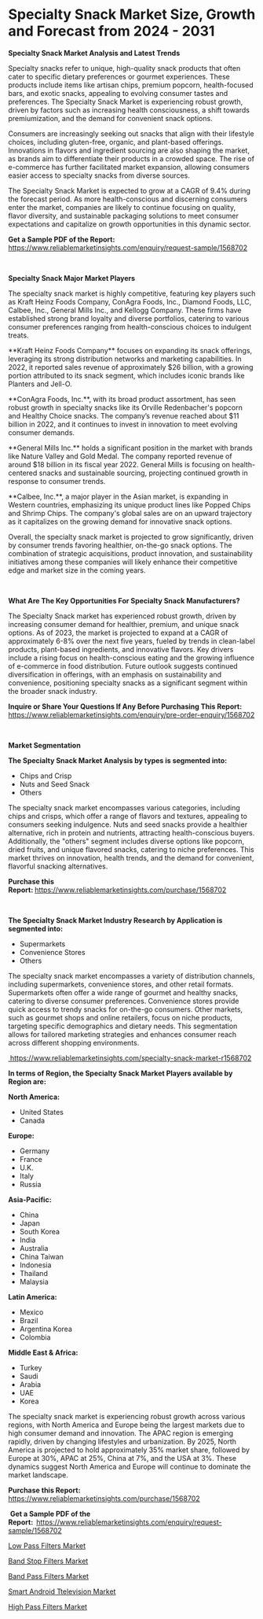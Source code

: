 <p><h1>Specialty Snack Market Size, Growth and Forecast from 2024 - 2031</h1></p><p><strong>Specialty Snack Market Analysis and Latest Trends</strong></p>
<p><p>Specialty snacks refer to unique, high-quality snack products that often cater to specific dietary preferences or gourmet experiences. These products include items like artisan chips, premium popcorn, health-focused bars, and exotic snacks, appealing to evolving consumer tastes and preferences. The Specialty Snack Market is experiencing robust growth, driven by factors such as increasing health consciousness, a shift towards premiumization, and the demand for convenient snack options.</p><p>Consumers are increasingly seeking out snacks that align with their lifestyle choices, including gluten-free, organic, and plant-based offerings. Innovations in flavors and ingredient sourcing are also shaping the market, as brands aim to differentiate their products in a crowded space. The rise of e-commerce has further facilitated market expansion, allowing consumers easier access to specialty snacks from diverse sources.</p><p>The Specialty Snack Market is expected to grow at a CAGR of 9.4% during the forecast period. As more health-conscious and discerning consumers enter the market, companies are likely to continue focusing on quality, flavor diversity, and sustainable packaging solutions to meet consumer expectations and capitalize on growth opportunities in this dynamic sector.</p></p>
<p><strong>Get a Sample PDF of the Report:&nbsp;</strong> <a href="https://www.reliablemarketinsights.com/enquiry/request-sample/1568702?utm_campaign=1772&utm_medium=2&utm_source=Github&utm_content=ia&utm_term=19102024&utm_id=specialty-snack">https://www.reliablemarketinsights.com/enquiry/request-sample/1568702</a></p>
<p>&nbsp;</p>
<p><strong>Specialty Snack Major Market Players</strong></p>
<p><p>The specialty snack market is highly competitive, featuring key players such as Kraft Heinz Foods Company, ConAgra Foods, Inc., Diamond Foods, LLC, Calbee, Inc., General Mills Inc., and Kellogg Company. These firms have established strong brand loyalty and diverse portfolios, catering to various consumer preferences ranging from health-conscious choices to indulgent treats.</p><p>**Kraft Heinz Foods Company** focuses on expanding its snack offerings, leveraging its strong distribution networks and marketing capabilities. In 2022, it reported sales revenue of approximately $26 billion, with a growing portion attributed to its snack segment, which includes iconic brands like Planters and Jell-O.</p><p>**ConAgra Foods, Inc.**, with its broad product assortment, has seen robust growth in specialty snacks like its Orville Redenbacher's popcorn and Healthy Choice snacks. The company’s revenue reached about $11 billion in 2022, and it continues to invest in innovation to meet evolving consumer demands.</p><p>**General Mills Inc.** holds a significant position in the market with brands like Nature Valley and Gold Medal. The company reported revenue of around $18 billion in its fiscal year 2022. General Mills is focusing on health-centered snacks and sustainable sourcing, projecting continued growth in response to consumer trends.</p><p>**Calbee, Inc.**, a major player in the Asian market, is expanding in Western countries, emphasizing its unique product lines like Popped Chips and Shrimp Chips. The company's global sales are on an upward trajectory as it capitalizes on the growing demand for innovative snack options.</p><p>Overall, the specialty snack market is projected to grow significantly, driven by consumer trends favoring healthier, on-the-go snack options. The combination of strategic acquisitions, product innovation, and sustainability initiatives among these companies will likely enhance their competitive edge and market size in the coming years.</p></p>
<p>&nbsp;</p>
<p><strong>What Are The Key Opportunities For Specialty Snack Manufacturers?</strong></p>
<p><p>The Specialty Snack market has experienced robust growth, driven by increasing consumer demand for healthier, premium, and unique snack options. As of 2023, the market is projected to expand at a CAGR of approximately 6-8% over the next five years, fueled by trends in clean-label products, plant-based ingredients, and innovative flavors. Key drivers include a rising focus on health-conscious eating and the growing influence of e-commerce in food distribution. Future outlook suggests continued diversification in offerings, with an emphasis on sustainability and convenience, positioning specialty snacks as a significant segment within the broader snack industry.</p></p>
<p><strong>Inquire or Share Your Questions If Any Before Purchasing This Report:</strong> <a href="https://www.reliablemarketinsights.com/enquiry/pre-order-enquiry/1568702?utm_campaign=1772&utm_medium=2&utm_source=Github&utm_content=ia&utm_term=19102024&utm_id=specialty-snack">https://www.reliablemarketinsights.com/enquiry/pre-order-enquiry/1568702</a></p>
<p>&nbsp;</p>
<p><strong>Market Segmentation</strong></p>
<p><strong>The Specialty Snack Market Analysis by types is segmented into:</strong></p>
<p><ul><li>Chips and Crisp</li><li>Nuts and Seed Snack</li><li>Others</li></ul></p>
<p><p>The specialty snack market encompasses various categories, including chips and crisps, which offer a range of flavors and textures, appealing to consumers seeking indulgence. Nuts and seed snacks provide a healthier alternative, rich in protein and nutrients, attracting health-conscious buyers. Additionally, the "others" segment includes diverse options like popcorn, dried fruits, and unique flavored snacks, catering to niche preferences. This market thrives on innovation, health trends, and the demand for convenient, flavorful snacking alternatives.</p></p>
<p><strong>Purchase this Report:&nbsp;</strong><a href="https://www.reliablemarketinsights.com/purchase/1568702?utm_campaign=1772&utm_medium=2&utm_source=Github&utm_content=ia&utm_term=19102024&utm_id=specialty-snack">https://www.reliablemarketinsights.com/purchase/1568702</a></p>
<p>&nbsp;</p>
<p><strong>The Specialty Snack Market Industry Research by Application is segmented into:</strong></p>
<p><ul><li>Supermarkets</li><li>Convenience Stores</li><li>Others</li></ul></p>
<p><p>The specialty snack market encompasses a variety of distribution channels, including supermarkets, convenience stores, and other retail formats. Supermarkets often offer a wide range of gourmet and healthy snacks, catering to diverse consumer preferences. Convenience stores provide quick access to trendy snacks for on-the-go consumers. Other markets, such as gourmet shops and online retailers, focus on niche products, targeting specific demographics and dietary needs. This segmentation allows for tailored marketing strategies and enhances consumer reach across different shopping environments.</p></p>
<p><a href="https://www.reliablemarketinsights.com/specialty-snack-market-r1568702?utm_campaign=1772&utm_medium=2&utm_source=Github&utm_content=ia&utm_term=19102024&utm_id=specialty-snack">&nbsp;https://www.reliablemarketinsights.com/specialty-snack-market-r1568702</a></p>
<p><strong>In terms of Region, the Specialty Snack Market Players available by Region are:</strong></p>
<p>
    <p> <strong> North America: </strong>
        <ul>
            <li>United States</li>
            <li>Canada</li>
        </ul>
        </p> 
    <p> <strong> Europe: </strong>
        <ul>
            <li>Germany</li>
            <li>France</li>
            <li>U.K.</li>
            <li>Italy</li>
            <li>Russia</li>
        </ul>
        </p> 
    <p> <strong> Asia-Pacific: </strong>
        <ul>
            <li>China</li>
            <li>Japan</li>
            <li>South Korea</li>
            <li>India</li>
            <li>Australia</li>
            <li>China Taiwan</li>
            <li>Indonesia</li>
            <li>Thailand</li>
            <li>Malaysia</li>
        </ul>
        </p> 
    <p> <strong> Latin America: </strong>
        <ul>
            <li>Mexico</li>
            <li>Brazil</li>
            <li>Argentina Korea</li>
            <li>Colombia</li>
        </ul>
        </p> 
    <p> <strong> Middle East & Africa: </strong>
        <ul>
            <li>Turkey</li>
            <li>Saudi</li>
            <li>Arabia</li>
            <li>UAE</li>
            <li>Korea</li>
        </ul>
    </p>
    </p>
<p><p>The specialty snack market is experiencing robust growth across various regions, with North America and Europe being the largest markets due to high consumer demand and innovation. The APAC region is emerging rapidly, driven by changing lifestyles and urbanization. By 2025, North America is projected to hold approximately 35% market share, followed by Europe at 30%, APAC at 25%, China at 7%, and the USA at 3%. These dynamics suggest North America and Europe will continue to dominate the market landscape.</p></p>
<p><strong>Purchase this Report: </strong><a href="https://www.reliablemarketinsights.com/purchase/1568702?utm_campaign=1772&utm_medium=2&utm_source=Github&utm_content=ia&utm_term=19102024&utm_id=specialty-snack">https://www.reliablemarketinsights.com/purchase/1568702</a></p>
<p>&nbsp;<strong>Get a Sample PDF of the Report:&nbsp;&nbsp;</strong><a href="https://www.reliablemarketinsights.com/enquiry/request-sample/1568702?utm_campaign=1772&utm_medium=2&utm_source=Github&utm_content=ia&utm_term=19102024&utm_id=specialty-snack">https://www.reliablemarketinsights.com/enquiry/request-sample/1568702</a></p>
<p><strong></strong></p>
<p><p><a href="https://www.linkedin.com/pulse/navigating-low-pass-filters-market-expert-analysis-forecast-6ejtf?utm_campaign=1772&utm_medium=2&utm_source=Github&utm_content=ia&utm_term=19102024&utm_id=specialty-snack">Low Pass Filters Market</a></p><p><a href="https://www.linkedin.com/pulse/global-perspectives-band-stop-filters-market-trends-challenges-abchf?utm_campaign=1772&utm_medium=2&utm_source=Github&utm_content=ia&utm_term=19102024&utm_id=specialty-snack">Band Stop Filters Market</a></p><p><a href="https://www.linkedin.com/pulse/band-pass-filters-market-global-trends-forecast-2024-2031-t2zaf?utm_campaign=1772&utm_medium=2&utm_source=Github&utm_content=ia&utm_term=19102024&utm_id=specialty-snack">Band Pass Filters Market</a></p><p><a href="https://github.com/ParvinKhatun77/Market-Research-Report-List-1/blob/main/smart-android-ttelevision-market.md?utm_campaign=1772&utm_medium=2&utm_source=Github&utm_content=ia&utm_term=19102024&utm_id=specialty-snack">Smart Android Ttelevision Market</a></p><p><a href="https://www.linkedin.com/pulse/high-pass-filters-market-shifts-strategic-analysis-2024-2031-jegif?utm_campaign=1772&utm_medium=2&utm_source=Github&utm_content=ia&utm_term=19102024&utm_id=specialty-snack">High Pass Filters Market</a></p></p>